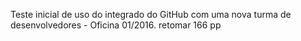 Teste inicial de uso do integrado do GitHub com uma nova turma de desenvolvedores - Oficina 01/2016.
retomar 166 pp
